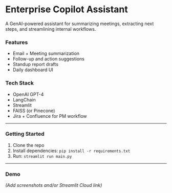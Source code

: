 # Enterprise Copilot Assistant 

A GenAI-powered assistant for summarizing meetings, extracting next steps, and streamlining internal workflows.

### Features
- Email + Meeting summarization
- Follow-up and action suggestions
- Standup report drafts
- Daily dashboard UI

### Tech Stack
- OpenAI GPT-4
- LangChain
- Streamlit
- FAISS (or Pinecone)
- Jira + Confluence for PM workflow

---

### Getting Started
1. Clone the repo
2. Install dependencies: `pip install -r requirements.txt`
3. Run: `streamlit run main.py`

---

### Demo
*(Add screenshots and/or Streamlit Cloud link)*

